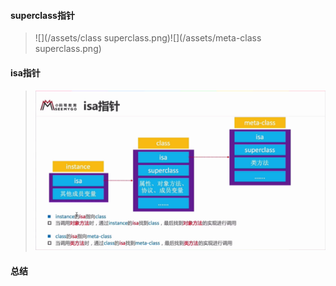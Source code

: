 #### superclass指针

> ![](/assets/class superclass.png)![](/assets/meta-class superclass.png)

#### **isa指针**

> #### ![](/assets/isa指针.png)

#### 总结





